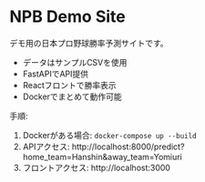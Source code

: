 NPB Demo Site
=============
デモ用の日本プロ野球勝率予測サイトです。
- データはサンプルCSVを使用
- FastAPIでAPI提供
- Reactフロントで勝率表示
- Dockerでまとめて動作可能

手順:
1. Dockerがある場合: `docker-compose up --build`
2. APIアクセス: http://localhost:8000/predict?home_team=Hanshin&away_team=Yomiuri
3. フロントアクセス: http://localhost:3000
